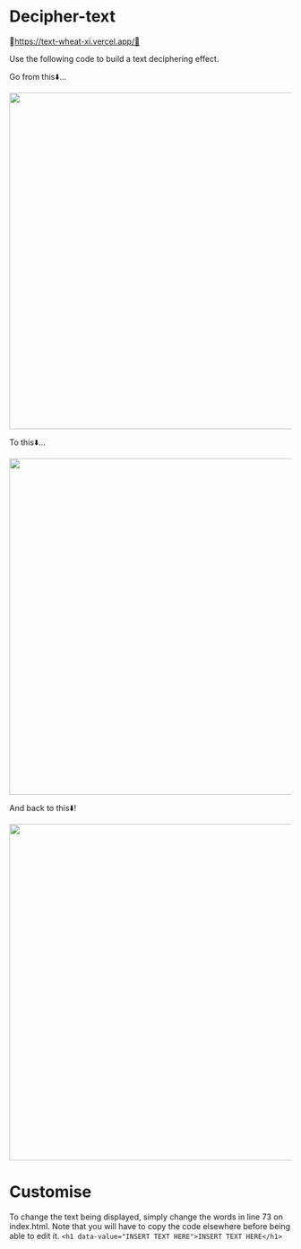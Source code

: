 # Decipher-text

🤩https://text-wheat-xi.vercel.app/🤩

Use the following code to build a text deciphering effect.

Go from this⬇️...

<img src="https://github.com/RadoKyselak/deciphering-text/assets/142341444/29cf4ded-58b6-4469-a63d-e807bb3dce39" width="600">

To this⬇️...

<img src="https://github.com/RadoKyselak/deciphering-text/assets/142341444/06af29c5-4573-4a9a-a842-9c9aeda73609" width="600">

And back to this⬇️!

<img src="https://github.com/RadoKyselak/deciphering-text/assets/142341444/c0890d4e-dbb9-459c-9391-6a5db0aebad3" width="600">

# Customise

To change the text being displayed, simply change the words in line 73 on index.html. Note that you will have to copy the code elsewhere before being able to edit it. 
`<h1 data-value="INSERT TEXT HERE">INSERT TEXT HERE</h1>`
